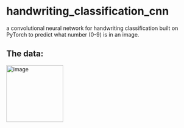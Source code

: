 # handwriting_classification_cnn
a convolutional neural network for handwriting classification built on PyTorch to predict what number (0-9) is in an image.

## The data:
<img width="149" alt="image" src="https://github.com/austinfroste/handwriting_classification_cnn/assets/65328557/846a485b-b016-4f25-a276-2158a53ad270">
